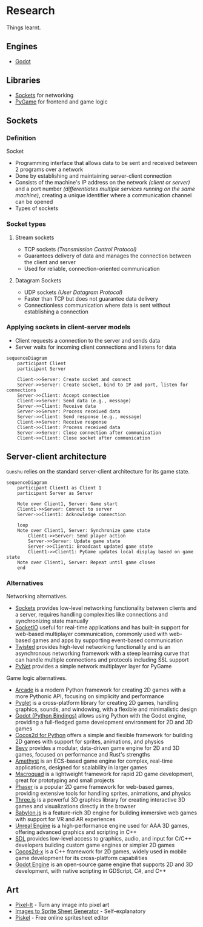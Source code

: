 # Research

Things learnt.

## Engines

* [Godot](https://godotengine.org/)

## Libraries

* [Sockets](https://docs.python.org/3/library/socket.html) for networking
* [PyGame](https://www.pygame.org/news) for frontend and game logic

## Sockets

### Definition

Socket
* Programming interface that allows data to be sent and received between 2 programs over a network
* Done by establishing and maintaining server-client connection 
* Consists of the machine's IP address on the network *(client or server)* and a port number *(differentiates multiple services running on the same machine)*, creating a unique identifier where a communication channel can be opened
* Types of sockets

### Socket types

1. Stream sockets
    * TCP sockets *(Transmission Control Protocol)*
    * Guarantees delivery of data and manages the connection between the client and server
    * Used for reliable, connection-oriented communication

2. Datagram Sockets 
    * UDP sockets *(User Datagram Protocol)* 
    * Faster than TCP but does not guarantee data delivery
    * Connectionless communication where data is sent without establishing a connection

### Applying sockets in client-server models

* Client requests a connection to the server and sends data
* Server waits for incoming client connections and listens for data

```mermaid
sequenceDiagram
    participant Client
    participant Server

    Client->>Server: Create socket and connect
    Server->>Server: Create socket, bind to IP and port, listen for connections
    Server->>Client: Accept connection
    Client->>Server: Send data (e.g., message)
    Server->>Client: Receive data
    Server->>Server: Process received data
    Server->>Client: Send response (e.g., message)
    Client->>Server: Receive response
    Client->>Client: Process received data
    Server->>Server: Close connection after communication
    Client->>Client: Close socket after communication
```

## Server-client architecture

`Gunshu` relies on the standard server-client architecture for its game state.

```mermaid
sequenceDiagram
    participant Client1 as Client 1
    participant Server as Server

    Note over Client1, Server: Game start
    Client1->>Server: Connect to server
    Server->>Client1: Acknowledge connection

    loop 
    Note over Client1, Server: Synchronize game state
        Client1->>Server: Send player action
        Server->>Server: Update game state
        Server->>Client1: Broadcast updated game state
        Client1->>Client1: PyGame updates local display based on game state
    Note over Client1, Server: Repeat until game closes
    end
```

### Alternatives

Networking alternatives.

* [Sockets](https://docs.python.org/3/library/socket.html) provides low-level networking functionality between clients and a server, requires handling complexities like connections and synchronizing state manually
* [SocketIO](https://python-socketio.readthedocs.io/en/latest/) useful for real-time applications and has built-in support for web-based multiplayer communication, commonly used with web-based games and apps by supporting event-based communication
* [Twisted](https://twistedmatrix.com/trac/) provides high-level networking functionality and is an asynchronous networking framework with a steep learning curve that can handle multiple connections and protocols including SSL support
* [PyNet](https://pypi.org/project/pynetworking/) provides a simple network multiplayer layer for PyGame

Game logic alternatives.

* [Arcade](https://api.arcade.academy/en/latest/) is a modern Python framework for creating 2D games with a more Pythonic API, focusing on simplicity and performance
* [Pyglet](https://pyglet.readthedocs.io/en/latest/) is a cross-platform library for creating 2D games, handling graphics, sounds, and windowing, with a flexible and minimalistic design
* [Godot (Python Bindings)](https://github.com/touilleMan/godot-python) allows using Python with the Godot engine, providing a full-fledged game development environment for 2D and 3D games
* [Cocos2d for Python](http://python.cocos2d.org/) offers a simple and flexible framework for building 2D games with support for sprites, animations, and physics
* [Bevy](https://bevyengine.org/) provides a modular, data-driven game engine for 2D and 3D games, focused on performance and Rust's strengths
* [Amethyst](https://www.amethyst.rs/) is an ECS-based game engine for complex, real-time applications, designed for scalability in larger games
* [Macroquad](https://github.com/not-fl3/macroquad) is a lightweight framework for rapid 2D game development, great for prototyping and small projects
* [Phaser](https://phaser.io/) is a popular 2D game framework for web-based games, providing extensive tools for handling sprites, animations, and physics
* [Three.js](https://threejs.org/) is a powerful 3D graphics library for creating interactive 3D games and visualizations directly in the browser
* [Babylon.js](https://www.babylonjs.com/) is a feature-rich 3D engine for building immersive web games with support for VR and AR experiences
* [Unreal Engine](https://www.unrealengine.com/) is a high-performance engine used for AAA 3D games, offering advanced graphics and scripting in C++
* [SDL](https://www.libsdl.org/) provides low-level access to graphics, audio, and input for C/C++ developers building custom game engines or simpler 2D games
* [Cocos2d-x](https://www.cocos.com/en/) is a C++ framework for 2D games, widely used in mobile game development for its cross-platform capabilities
* [Godot Engine](https://godotengine.org/) is an open-source game engine that supports 2D and 3D development, with native scripting in GDScript, C#, and C++

## Art

* [Pixel-It](https://giventofly.github.io/pixelit/) - Turn any image into pixel art
* [Images to Sprite Sheet Generator](https://codeshack.io/images-sprite-sheet-generator/) - Self-explanatory
* [Piskel](https://www.piskelapp.com/) - Free online spritesheet editor